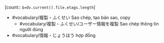 [count:: `$=dv.current().file.etags.length`]

- #vocabulary/複製・ふくせい Sao chép, tạo bản sao, copy
	- #vocabulary/複製・ふくせい/ユーザー情報を複製 Sao chép thông tin người dùng 
- #vocabulary/情報・じょうほう hợp đồng